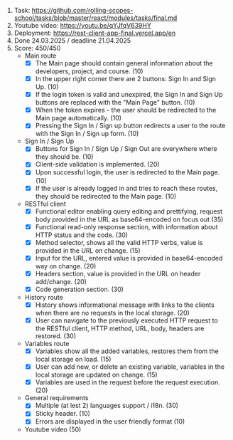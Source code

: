 1. Task: https://github.com/rolling-scopes-school/tasks/blob/master/react/modules/tasks/final.md
2. Youtube video: https://youtu.be/qYJfqV639HY 
3. Deployment: https://rest-client-app-final.vercel.app/en
4. Done 24.03.2025 / deadline 21.04.2025
5. Score: 450/450
    - Main route
        - [x]  The Main page should contain general information about the developers, project, and course.  (10)
        - [x]  In the upper right corner there are 2 buttons: Sign In and Sign Up.  (10)
        - [x]  If the login token is valid and unexpired, the Sign In and Sign Up buttons are replaced with the "Main Page" button.   (10)
        - [x]  When the token expires - the user should be redirected to the Main page automatically.  (10)
        - [x]  Pressing the Sign In / Sign up button redirects a user to the route with the Sign In / Sign up form.  (10)
    - Sign In / Sign Up
        - [x]  Buttons for Sign In / Sign Up / Sign Out are everywhere where they should be.  (10)
        - [x]  Client-side validation is implemented.   (20)
        - [x]  Upon successful login, the user is redirected to the Main page.  (10)
        - [x]  If the user is already logged in and tries to reach these routes, they should be redirected to the Main page.   (10)
    - RESTful client
        - [x]  Functional editor enabling query editing and prettifying, request body provided in the URL as base64-encoded on focus out  (35)
        - [x]  Functional read-only response section, with information about HTTP status and the code.  (30)
        - [x]  Method selector, shows all the valid HTTP verbs, value is provided in the URL on change.  (15)
        - [x]  Input for the URL, entered value is provided in base64-encoded way on change.   (20)
        - [x]  Headers section, value is provided in the URL on header add/change.  (20)
        - [x]  Code generation section.  (30)
    - History route
        - [x]  History shows informational message with links to the clients when there are no requests in the local storage.  (20)
        - [x]  User can navigate to the previously executed HTTP request to the RESTful client, HTTP method, URL, body, headers are restored.  (30)
    - Variables route
        - [x]  Variables show all the added variables, restores them from the local storage on load.  (15)
        - [x]  User can add new, or delete an existing variable, variables in the local storage are updated on change.  (15)
        - [x]  Variables are used in the request before the request execution.  (20)
    - General requirements
        - [x]  Multiple (at lest 2) languages support / i18n.  (30)
        - [x]  Sticky header.   (10)
        - [x]  Errors are displayed in the user friendly format  (10)
     - Youtube video (50)
